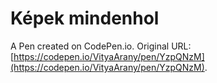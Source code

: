 # Képek mindenhol

A Pen created on CodePen.io. Original URL: [https://codepen.io/VityaArany/pen/YzpQNzM](https://codepen.io/VityaArany/pen/YzpQNzM).


